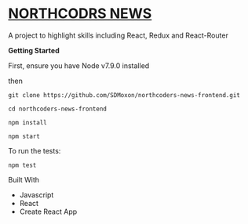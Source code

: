 # [NORTHCODRS NEWS](frozen-ocean-49597.herokuapp.com)
A project to highlight skills including React, Redux and React-Router 

**Getting Started**

First, ensure you have Node v7.9.0 installed

then

    git clone https://github.com/SDMoxon/northcoders-news-frontend.git

    cd northcoders-news-frontend

    npm install

    npm start

To run the tests:

    npm test

Built With

- Javascript
- React
- Create React App